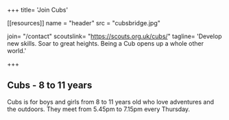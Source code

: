 +++
title= 'Join Cubs'

[[resources]]
  name = "header"
  src = "cubsbridge.jpg"
 
join= "/contact"
scoutslink= "https://scouts.org.uk/cubs/"
tagline= 'Develop new skills. Soar to great heights. Being a Cub opens up a whole other world.'

+++

## Cubs - 8 to 11 years
Cubs is for boys and girls from 8 to 11 years old who love adventures and the outdoors. They meet from 5.45pm to 7.15pm every Thursday.
